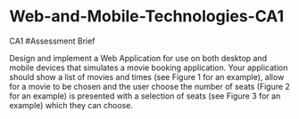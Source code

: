 # Web-and-Mobile-Technologies-CA1
CA1
#Assessment Brief

Design and implement a Web Application for use on both desktop and mobile devices that simulates a movie booking application. Your application should show a list of movies and times (see Figure 1 for an example), allow for a movie to be chosen and the user choose the number of seats (Figure 2 for an example) is presented with a selection of seats (see Figure 3 for an example) which they can choose.
